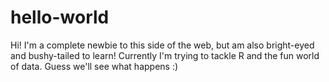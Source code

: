 # hello-world

Hi! I'm a complete newbie to this side of the web, but am also bright-eyed and bushy-tailed to learn!
Currently I'm trying to tackle R and the fun world of data. Guess we'll see what happens :)
